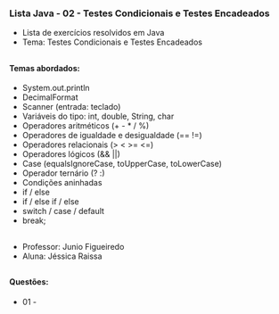 ### Lista Java - 02 - Testes Condicionais e Testes Encadeados

- Lista de exercícios resolvidos em Java
- Tema: Testes Condicionais e Testes Encadeados

##

#### Temas abordados:

- System.out.println
- DecimalFormat
- Scanner (entrada: teclado)
- Variáveis do tipo: int, double, String, char
- Operadores aritméticos (+ - * / %)
- Operadores de igualdade e desigualdade (== !=)
- Operadores relacionais (> < >= <=)
- Operadores lógicos (&& ||)
- Case (equalsIgnoreCase, toUpperCase, toLowerCase)
- Operador ternário (? :)
- Condições aninhadas
- if / else
- if / else if / else
- switch / case / default
- break;


##

- Professor: Junio Figueiredo
- Aluna: Jéssica Raissa

##

#### Questões:

- 01 - 
